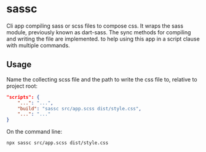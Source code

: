 
# sassc

Cli app compiling sass or scss files to compose css.
It wraps the sass module, previously known as dart-sass.
The sync methods for compiling and writing the file are implemented.
to help using this app in a script clause with multiple commands.

## Usage

Name the collecting scss file and the path to write the css file to,
relative to project root:

```json
"scripts": {
    "...": "...",
    "build": "sassc src/app.scss dist/style.css",
    "...": "..."
}
```

On the command line:

```sh
npx sassc src/app.scss dist/style.css
```
